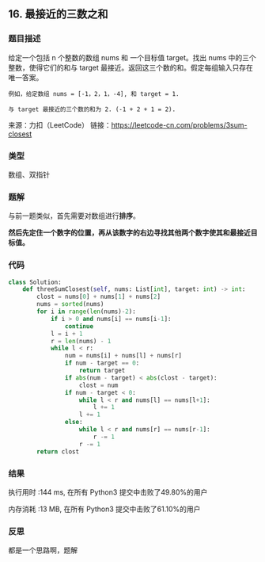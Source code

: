 ## 16. 最接近的三数之和



### 题目描述

给定一个包括 n 个整数的数组 nums 和 一个目标值 target。找出 nums 中的三个整数，使得它们的和与 target 最接近。返回这三个数的和。假定每组输入只存在唯一答案。

````
例如，给定数组 nums = [-1，2，1，-4], 和 target = 1.

与 target 最接近的三个数的和为 2. (-1 + 2 + 1 = 2).

````

来源：力扣（LeetCode）
链接：https://leetcode-cn.com/problems/3sum-closest


### 类型

数组、双指针



### 题解

与前一题类似，首先需要对数组进行**排序**。

**然后先定住一个数字的位置，再从该数字的右边寻找其他两个数字使其和最接近目标值。**



### 代码

```python
class Solution:
    def threeSumClosest(self, nums: List[int], target: int) -> int:
    	clost = nums[0] + nums[1] + nums[2]
    	nums = sorted(nums)
    	for i in range(len(nums)-2):
    		if i > 0 and nums[i] == nums[i-1]:
    			continue
    		l = i + 1
    		r = len(nums) - 1
    		while l < r:
    			num = nums[i] + nums[l] + nums[r]
    			if num - target == 0:
    				return target
    			if abs(num - target) < abs(clost - target):
    				clost = num
    			if num - target < 0:
    				while l < r and nums[l] == nums[l+1]:
    					l += 1
    				l += 1
    			else:
    				while l < r and nums[r] == nums[r-1]:
    					r -= 1
    				r -= 1
    	return clost
```




### 结果

执行用时 :144 ms, 在所有 Python3 提交中击败了49.80%的用户

内存消耗 :13 MB, 在所有 Python3 提交中击败了61.10%的用户



### 反思

都是一个思路啊，题解
